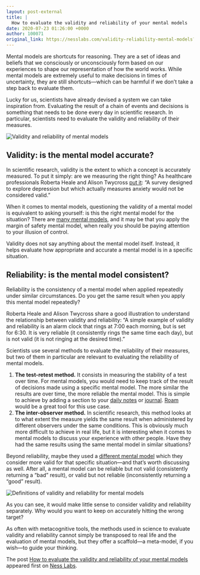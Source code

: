 ```yaml
---
layout: post-external
title: |
  How to evaluate the validity and reliability of your mental models
date: 2020-07-23 01:26:00 +0000
author: 100071
original_link: https://nesslabs.com/validity-reliability-mental-models?utm_source=rss&utm_medium=rss&utm_campaign=validity-reliability-mental-models
---
```


Mental models are shortcuts for reasoning. They are a set of ideas and beliefs that we consciously or unconsciously form based on our experiences to shape our representation of how the world works. While mental models are extremely useful to make decisions in times of uncertainty, they are still shortcuts—which can be harmful if we don’t take a step back to evaluate them.

Lucky for us, scientists have already devised a system we can take inspiration from. Evaluating the result of a chain of events and decisions is something that needs to be done every day in scientific research. In particular, scientists need to evaluate the validity and reliability of their measures.

![Validity and reliability of mental models](https://nesslabs.com/wp-content/uploads/2020/07/mental-models-validity-reliability.png)

## Validity: is the mental model accurate?

In scientific research, validity is the extent to which a concept is accurately measured. To put it simply: are we measuring the right thing? As healthcare professionals Roberta Heale and Alison Twycross [put it](https://ebn.bmj.com/content/18/3/66): “A survey designed to explore depression but which actually measures anxiety would not be considered valid.”

When it comes to mental models, questioning the validity of a mental model is equivalent to asking yourself: is this the right mental model for the situation? There are [many mental models](https://nesslabs.com/mental-models), and it may be that you apply the margin of safety mental model, when really you should be paying attention to your illusion of control.

Validity does not say anything about the mental model itself. Instead, it helps evaluate how appropriate and accurate a mental model is in a specific situation.

## Reliability: is the mental model consistent?

Reliability is the consistency of a mental model when applied repeatedly under similar circumstances. Do you get the same result when you apply this mental model repeatedly?

Roberta Heale and Alison Twycross share a good illustration to understand the relationship between validity and reliability: “A simple example of validity and reliability is an alarm clock that rings at 7:00 each morning, but is set for 6:30. It is very reliable (it consistently rings the same time each day), but is not valid (it is not ringing at the desired time).”

Scientists use several methods to evaluate the reliability of their measures, but two of them in particular are relevant to evaluating the reliability of mental models.

1. **The test-retest method.** It consists in measuring the stability of a test over time. For mental models, you would need to keep track of the result of decisions made using a specific mental model. The more similar the results are over time, the more reliable the mental model. This is simple to achieve by adding a section to your [daily notes](https://nesslabs.com/interstitial-journaling) or [journal](https://nesslabs.com/dear-diary). [Roam](https://nesslabs.com/roam-research) would be a great tool for this use case.
2. **The inter-observer method.** In scientific research, this method looks at to what extent the measure yields the same result when administered by different observers under the same conditions. This is obviously much more difficult to achieve in real life, but it is interesting when it comes to mental models to discuss your experience with other people. Have they had the same results using the same mental model in similar situations?

Beyond reliability, maybe they used a [different mental model](https://nesslabs.com/tag/mental-models) which they consider more valid for that specific situation—and that’s worth discussing as well. After all, a mental model can be reliable but not valid (consistently returning a “bad” result), or valid but not reliable (inconsistently returning a “good” result).

![Definitions of validity and reliability for mental models](https://nesslabs.com/wp-content/uploads/2020/07/mental-models-validity-reliabitliy-definitions.png)

As you can see, it would make little sense to consider validity and reliability separately. Why would you want to keep on accurately hitting the wrong target?

As often with metacognitive tools, the methods used in science to evaluate validity and reliability cannot simply be transposed to real life and the evaluation of mental models, but they offer a scaffold—a meta-model, if you wish—to guide your thinking.

The post [How to evaluate the validity and reliability of your mental models](https://nesslabs.com/validity-reliability-mental-models) appeared first on [Ness Labs](https://nesslabs.com).
